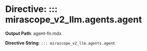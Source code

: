 # Directive: ::: mirascope_v2_llm.agents.agent

**Output Path**: agent-fn.mdx

**Directive String**: `::: mirascope_v2_llm.agents.agent`

